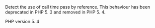 Detect the use of call time pass by reference.
This behaviour has been deprecated in PHP 5. 3 and removed in PHP 5. 4. 

PHP version 5. 4
